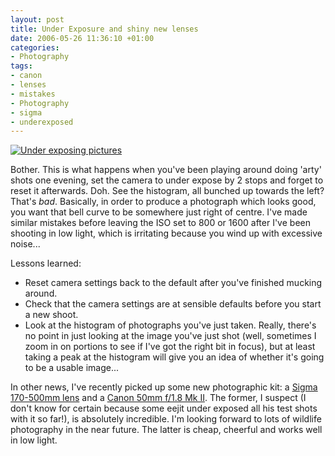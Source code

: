 ```yaml
---
layout: post
title: Under Exposure and shiny new lenses
date: 2006-05-26 11:36:10 +01:00
categories:
- Photography
tags:
- canon
- lenses
- mistakes
- Photography
- sigma
- underexposed
---
```

<a class="imagelink" href="http://woss.name/wp-content/uploads/2006/05/under_exposed.jpg" title="Under exposing pictures"><img id="image278" class="alignleft" src="http://woss.name/wp-content/uploads/2006/05/under_exposed.jpg" alt="Under exposing pictures" /></a>

Bother.  This is what happens when you've been playing around doing 'arty' shots one evening, set the camera to under expose by 2 stops and forget to reset it afterwards.  Doh.  See the histogram, all bunched up towards the left?  That's *bad*.  Basically, in order to produce a photograph which looks good, you want that bell curve to be somewhere just right of centre.  I've made similar mistakes before leaving the ISO set to 800 or 1600 after I've been shooting in low light, which is irritating because you wind up with excessive noise...

Lessons learned:

* Reset camera settings back to the default after you've finished mucking around.
* Check that the camera settings are at sensible defaults before you start a new shoot.
* Look at the histogram of photographs you've just taken.  Really, there's no point in just looking at the image you've just shot (well, sometimes I zoom in on portions to see if I've got the right bit in focus), but at least taking a peak at the histogram will give you an idea of whether it's going to be a usable image...

In other news, I've recently picked up some new photographic kit: a [Sigma 170-500mm lens](http://www.sigmaphoto.com/lenses/lenses_all_details.asp?id=3276&navigator=3) and a [Canon 50mm f/1.8 Mk II](http://www.photo.net/equipment/canon/50-1.8).  The former, I suspect (I don't know for certain because some eejit under exposed all his test shots with it so far!), is absolutely incredible.  I'm looking forward to lots of wildlife photography in the near future.  The latter is cheap, cheerful and works well in low light.
